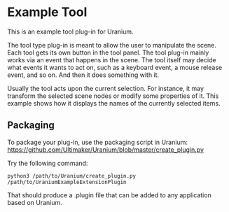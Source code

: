 Example Tool
============

This is an example tool plug-in for Uranium.

The tool type plug-in is meant to allow the user to manipulate the scene. Each tool gets its own button in the tool panel. The tool plug-in mainly works via an event that happens in the scene. The tool itself may decide what events it wants to act on, such as a keyboard event, a mouse release event, and so on. And then it does something with it.

Usually the tool acts upon the current selection. For instance, it may transform the selected scene nodes or modify some properties of it. This example shows how it displays the names of the currently selected items.

Packaging
---------

To package your plug-in, use the packaging script in Uranium: https://github.com/Ultimaker/Uranium/blob/master/create_plugin.py

Try the following command:

    python3 /path/to/Uranium/create_plugin.py /path/to/UraniumExampleExtensionPlugin

That should produce a .plugin file that can be added to any application based on Uranium.